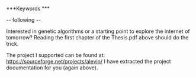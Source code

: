 
***Keywords ***

-- following --

Interested in genetic algorithms or a starting point to explore the internet of tomorrow?
Reading the first chapter of the Thesis.pdf above should do the trick.

The project I supported can be found at: https://sourceforge.net/projects/alevin/
I have extracted the project documentation for you (again above).



